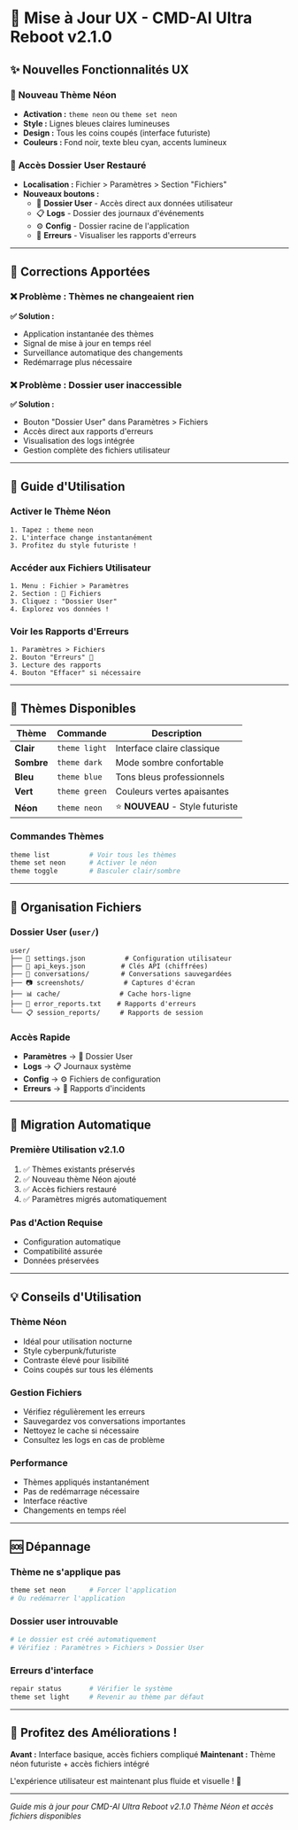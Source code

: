 # 🎨 Mise à Jour UX - CMD-AI Ultra Reboot v2.1.0

## ✨ **Nouvelles Fonctionnalités UX**

### 🎨 **Nouveau Thème Néon**
- **Activation :** `theme neon` ou `theme set neon`
- **Style :** Lignes bleues claires lumineuses
- **Design :** Tous les coins coupés (interface futuriste)
- **Couleurs :** Fond noir, texte bleu cyan, accents lumineux

### 📁 **Accès Dossier User Restauré**
- **Localisation :** Fichier > Paramètres > Section "Fichiers"
- **Nouveaux boutons :**
  - 📁 **Dossier User** - Accès direct aux données utilisateur
  - 📋 **Logs** - Dossier des journaux d'événements
  - ⚙️ **Config** - Dossier racine de l'application
  - 🚨 **Erreurs** - Visualiser les rapports d'erreurs

---

## 🔧 **Corrections Apportées**

### ❌ **Problème : Thèmes ne changeaient rien**
**✅ Solution :**
- Application instantanée des thèmes
- Signal de mise à jour en temps réel
- Surveillance automatique des changements
- Redémarrage plus nécessaire

### ❌ **Problème : Dossier user inaccessible**
**✅ Solution :**
- Bouton "Dossier User" dans Paramètres > Fichiers
- Accès direct aux rapports d'erreurs
- Visualisation des logs intégrée
- Gestion complète des fichiers utilisateur

---

## 🎯 **Guide d'Utilisation**

### **Activer le Thème Néon**
```
1. Tapez : theme neon
2. L'interface change instantanément
3. Profitez du style futuriste !
```

### **Accéder aux Fichiers Utilisateur**
```
1. Menu : Fichier > Paramètres
2. Section : 📁 Fichiers
3. Cliquez : "Dossier User"
4. Explorez vos données !
```

### **Voir les Rapports d'Erreurs**
```
1. Paramètres > Fichiers
2. Bouton "Erreurs" 🚨
3. Lecture des rapports
4. Bouton "Effacer" si nécessaire
```

---

## 🎨 **Thèmes Disponibles**

| Thème | Commande | Description |
|-------|----------|-------------|
| **Clair** | `theme light` | Interface claire classique |
| **Sombre** | `theme dark` | Mode sombre confortable |
| **Bleu** | `theme blue` | Tons bleus professionnels |
| **Vert** | `theme green` | Couleurs vertes apaisantes |
| **Néon** | `theme neon` | ⭐ **NOUVEAU** - Style futuriste |

### **Commandes Thèmes**
```bash
theme list          # Voir tous les thèmes
theme set neon      # Activer le néon
theme toggle        # Basculer clair/sombre
```

---

## 📁 **Organisation Fichiers**

### **Dossier User** (`user/`)
```
user/
├── 📄 settings.json          # Configuration utilisateur
├── 🔑 api_keys.json         # Clés API (chiffrées)
├── 💬 conversations/        # Conversations sauvegardées
├── 📷 screenshots/          # Captures d'écran
├── 📊 cache/               # Cache hors-ligne
├── 🚨 error_reports.txt    # Rapports d'erreurs
└── 📋 session_reports/     # Rapports de session
```

### **Accès Rapide**
- **Paramètres** → 📁 Dossier User
- **Logs** → 📋 Journaux système
- **Config** → ⚙️ Fichiers de configuration
- **Erreurs** → 🚨 Rapports d'incidents

---

## 🔄 **Migration Automatique**

### **Première Utilisation v2.1.0**
1. ✅ Thèmes existants préservés
2. ✅ Nouveau thème Néon ajouté
3. ✅ Accès fichiers restauré
4. ✅ Paramètres migrés automatiquement

### **Pas d'Action Requise**
- Configuration automatique
- Compatibilité assurée
- Données préservées

---

## 💡 **Conseils d'Utilisation**

### **Thème Néon**
- Idéal pour utilisation nocturne
- Style cyberpunk/futuriste
- Contraste élevé pour lisibilité
- Coins coupés sur tous les éléments

### **Gestion Fichiers**
- Vérifiez régulièrement les erreurs
- Sauvegardez vos conversations importantes
- Nettoyez le cache si nécessaire
- Consultez les logs en cas de problème

### **Performance**
- Thèmes appliqués instantanément
- Pas de redémarrage nécessaire
- Interface réactive
- Changements en temps réel

---

## 🆘 **Dépannage**

### **Thème ne s'applique pas**
```bash
theme set neon      # Forcer l'application
# Ou redémarrer l'application
```

### **Dossier user introuvable**
```bash
# Le dossier est créé automatiquement
# Vérifiez : Paramètres > Fichiers > Dossier User
```

### **Erreurs d'interface**
```bash
repair status       # Vérifier le système
theme set light     # Revenir au thème par défaut
```

---

## 🎉 **Profitez des Améliorations !**

**Avant :** Interface basique, accès fichiers compliqué
**Maintenant :** Thème néon futuriste + accès fichiers intégré

L'expérience utilisateur est maintenant plus fluide et visuelle ! 🚀

---

*Guide mis à jour pour CMD-AI Ultra Reboot v2.1.0*
*Thème Néon et accès fichiers disponibles*